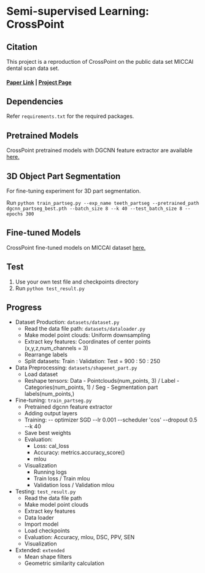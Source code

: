 # Semi-supervised Learning: CrossPoint

## Citation
This project is a reproduction of CrossPoint on the public data set MICCAI dental scan data set.
#### [Paper Link](https://arxiv.org/abs/2203.00680) | [Project Page](https://mohamedafham.github.io/CrossPoint/) 

## Dependencies

Refer `requirements.txt` for the required packages.

## Pretrained Models

CrossPoint pretrained models with DGCNN feature extractor are available [here.](https://drive.google.com/drive/folders/10TVEIRUBCh3OPulKI4i2whYAcKVdSURn?usp=sharing)

## 3D Object Part Segmentation

For fine-tuning experiment for 3D part segmentation.

Run `python train_partseg.py --exp_name teeth_partseg --pretrained_path dgcnn_partseg_best.pth --batch_size 8 --k 40 --test_batch_size 8 --epochs 300` 

## Fine-tuned Models

CrossPoint fine-tuned models on MICCAI dataset [here.](https://drive.google.com/file/d/11oIWQSW02WV5wxXp8l4j2t2l9Ye8L5zi/view?usp=drive_link)

## Test

1. Use your own test file and checkpoints directory
2. Run `python test_result.py`

## Progress

* Dataset Production: `datasets/dataset.py`
    * Read the data file path: `datasets/dataloader.py`
    * Make model point clouds: Uniform downsampling
    * Extract key features: Coordinates of center points (x,y,z,num_channels = 3) 
    * Rearrange labels
    * Split datasets: Train : Validation: Test = 900 : 50 : 250
* Data Preprocessing: `datasets/shapenet_part.py`
    * Load dataset
    * Reshape tensors: Data - Pointclouds(num_points, 3) / Label - Categories(num_points, 1) / Seg - Segmentation part labels(num_points,)
* Fine-tuning: `train_partseg.py`
    * Pretrained dgcnn feature extractor
    * Adding output layers
    * Training: -- optimizer SGD --lr 0.001 --scheduler 'cos' --dropout 0.5 --k 40
    * Save best weights
    * Evaluation:
        * Loss: cal_loss
        * Accuracy: metrics.accuracy_score()
        * mIou
    * Visualization
        * Running logs
        * Train loss / Train mIou
        * Validation loss / Validation mIou
* Testing: `test_result.py`
    * Read the data file path
    * Make model point clouds
    * Extract key features
    * Data loader
    * Import model
    * Load checkpoints
    * Evaluation: Accuracy, mIou, DSC, PPV, SEN
    * Visualization
* Extended: `extended`
    * Mean shape filters
    * Geometric similarity calculation
